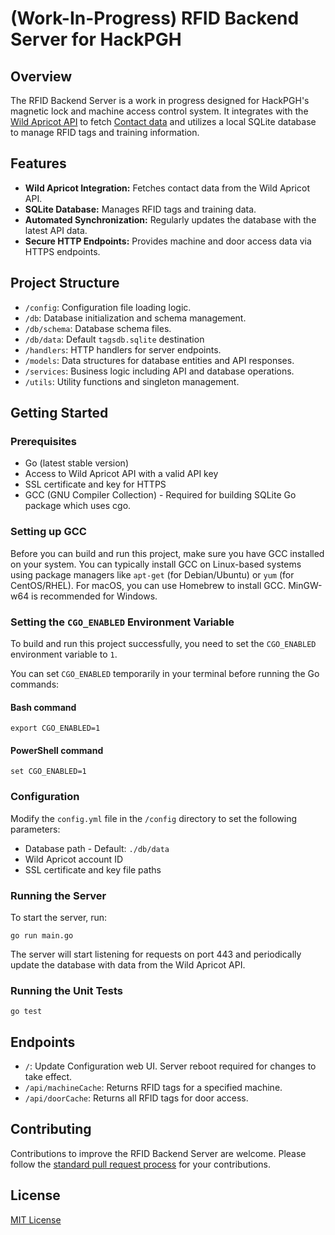
# (Work-In-Progress) RFID Backend Server for HackPGH

## Overview

The RFID Backend Server is a work in progress designed for HackPGH's magnetic lock and machine access control system. It integrates with the [Wild Apricot API](https://gethelp.wildapricot.com/en/articles/182-using-wildapricot-s-api) to fetch [Contact data](https://app.swaggerhub.com/apis-docs/WildApricot/wild-apricot_api_for_non_administrative_access/7.15.0#/Contacts/get_accounts__accountId__contacts) and utilizes a local SQLite database to manage RFID tags and training information.

## Features

-   **Wild Apricot Integration:** Fetches contact data from the Wild Apricot API.
-   **SQLite Database:** Manages RFID tags and training data.
-   **Automated Synchronization:** Regularly updates the database with the latest API data.
-   **Secure HTTP Endpoints:** Provides machine and door access data via HTTPS endpoints.

## Project Structure

-   `/config`: Configuration file loading logic.
-   `/db`: Database initialization and schema management.
-   `/db/schema`: Database schema files.
-   `/db/data`: Default `tagsdb.sqlite` destination
-   `/handlers`: HTTP handlers for server endpoints.
-   `/models`: Data structures for database entities and API responses.
-   `/services`: Business logic including API and database operations.
-   `/utils`: Utility functions and singleton management.


## Getting Started

### Prerequisites

-   Go (latest stable version)
-   Access to Wild Apricot API with a valid API key
-   SSL certificate and key for HTTPS
-   GCC (GNU Compiler Collection) - Required for building SQLite Go package which uses cgo.

### Setting up GCC

Before you can build and run this project, make sure you have GCC installed on your system. You can typically install GCC on Linux-based systems using package managers like `apt-get` (for Debian/Ubuntu) or `yum` (for CentOS/RHEL). For macOS, you can use Homebrew to install GCC. MinGW-w64 is recommended for Windows.

### Setting the `CGO_ENABLED` Environment Variable

To build and run this project successfully, you need to set the `CGO_ENABLED` environment variable to `1`.

You can set `CGO_ENABLED` temporarily in your terminal before running the Go commands:
#### Bash command

`export CGO_ENABLED=1` 

#### PowerShell command

`set CGO_ENABLED=1`

### Configuration

Modify the `config.yml` file in the `/config` directory to set the following parameters:

-   Database path - Default: `./db/data`
-   Wild Apricot account ID
-   SSL certificate and key file paths

### Running the Server

To start the server, run:

`go run main.go` 

The server will start listening for requests on port 443 and periodically update the database with data from the Wild Apricot API.

### Running the Unit Tests

`go test`

## Endpoints

-   `/`: Update Configuration web UI. Server reboot required for changes to take effect.
-   `/api/machineCache`: Returns RFID tags for a specified machine.
-   `/api/doorCache`: Returns all RFID tags for door access.



## Contributing

Contributions to improve the RFID Backend Server are welcome. Please follow the [standard pull request process](CONTRIBUTING.md) for your contributions.

## License

[MIT License](LICENSE)
